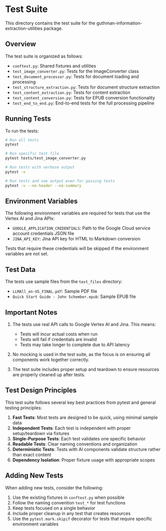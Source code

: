 # Test Suite

This directory contains the test suite for the guthman-information-extraction-utilities package.

## Overview

The test suite is organized as follows:

- `conftest.py`: Shared fixtures and utilities
- `test_image_converter.py`: Tests for the ImageConverter class
- `test_document_processor.py`: Tests for document loading and processing
- `test_structure_extraction.py`: Tests for document structure extraction
- `test_content_extraction.py`: Tests for content extraction
- `test_content_conversion.py`: Tests for EPUB conversion functionality
- `test_end_to_end.py`: End-to-end tests for the full processing pipeline

## Running Tests

To run the tests:

```bash
# Run all tests
pytest

# Run specific test file
pytest tests/test_image_converter.py

# Run tests with verbose output
pytest -v

# Run tests and see output even for passing tests
pytest -v --no-header --no-summary
```

## Environment Variables

The following environment variables are required for tests that use the Vertex AI and Jina APIs:

- `GOOGLE_APPLICATION_CREDENTIALS`: Path to the Google Cloud service account credentials JSON file
- `JINA_API_KEY`: Jina API key for HTML to Markdown conversion

Tests that require these credentials will be skipped if the environment variables are not set.

## Test Data

The tests use sample files from the `test_files` directory:

- `LLMAll_en-US_FINAL.pdf`: Sample PDF file
- `Quick Start Guide - John Schember.epub`: Sample EPUB file

## Important Notes

1. The tests use real API calls to Google Vertex AI and Jina. This means:
   - Tests will incur actual costs when run
   - Tests will fail if credentials are invalid
   - Tests may take longer to complete due to API latency

2. No mocking is used in the test suite, as the focus is on ensuring all components work together correctly.

3. The test suite includes proper setup and teardown to ensure resources are properly cleaned up after tests.

## Test Design Principles

This test suite follows several key best practices from pytest and general testing principles:

1. **Fast Tests**: Most tests are designed to be quick, using minimal sample data
2. **Independent Tests**: Each test is independent with proper setup/teardown via fixtures
3. **Single-Purpose Tests**: Each test validates one specific behavior
4. **Readable Tests**: Clear naming conventions and organization
5. **Deterministic Tests**: Tests with AI components validate structure rather than exact content
6. **Dependency Isolation**: Proper fixture usage with appropriate scopes

## Adding New Tests

When adding new tests, consider the following:

1. Use the existing fixtures in `conftest.py` when possible
2. Follow the naming convention `test_*` for test functions
3. Keep tests focused on a single behavior
4. Include proper cleanup in any test that creates resources
5. Use the `pytest.mark.skipif` decorator for tests that require specific environment variables
